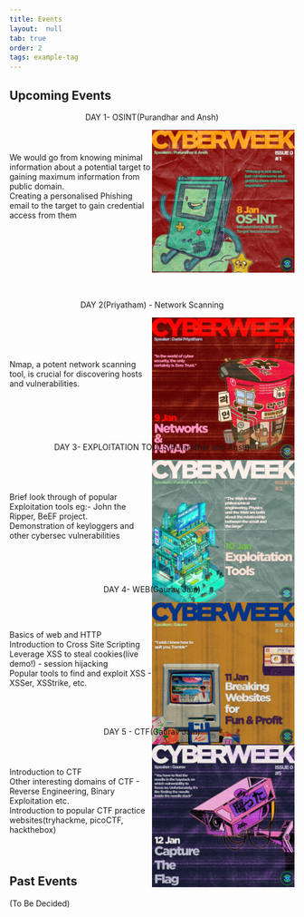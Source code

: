 ```yaml
---
title: Events
layout:  null
tab: true
order: 2
tags: example-tag
---
```

## Upcoming Events

<p align="center">DAY 1- OSINT(Purandhar and Ansh)</p>
<div class="row" style="display: flex;
      align-items: center;
      margin-bottom: 20px;">
  <div class="text" style=" flex: 1;">
   <p>We would go from knowing minimal information about a potential target to gaining maximum information from public domain.<br/>
  Creating a personalised Phishing email to the target to gain credential access from them <br/>
  </p>
  </div>
  <div class="image" style="flex: 1;
      text-align: right;
      height: 200px;
      width: 200px;">
    <img src="assets/images/os-init 8jan.jpeg" alt="Image 1">
  </div>
</div>
<p align="center" style="margin-top:100px">DAY 2(Priyatham) - Network Scanning</p>
<!-- Row 2 -->
<div class="row" style="display: flex;
      align-items: center;
      margin-bottom: 20px;">
  <div class="text" style=" flex: 1;">
   <p>Nmap, a potent network scanning tool, is crucial for discovering hosts and vulnerabilities. </p>
  </div>
  <div class="image" style="flex: 1;
      text-align: right;
      height: 200px;
      width: 200px;">
    <img src="assets/images/network.jpeg" alt="Image 2">
  </div>
</div>

<p align="center">DAY 3- EXPLOITATION TOOLS(Purandhar and Ansh)</p>
<!-- Row 3 -->
<div class="row" style="display: flex;
      align-items: center;
      margin-bottom: 20px;">
  <div class="text" style=" flex: 1;">
  <p>Brief look through of popular Exploitation tools eg:- John the Ripper, BeEF project.<br/>
  Demonstration of keyloggers and other cybersec vulnerabilities</p>
  </div>
  <div class="image" style="flex: 1;
      text-align: right;
      height: 200px;
      width: 200px;">
    <img src="assets/images/exploitation.jpeg" alt="Image 3">
  </div>
</div>
 <p align="center">DAY 4- WEB(Gaurav Jain)</p>
<!-- Row 4 -->
<div class="row" style="display: flex;
      align-items: center;
      margin-bottom: 20px;">
  <div class="text" style=" flex: 1;">
   <p align="left">Basics of web and HTTP<br/>
  Introduction to Cross Site Scripting<br/>
  Leverage XSS to steal cookies(live demo!) - session hijacking<br/>
  Popular tools to find and exploit XSS - XSSer, XSStrike, etc.</p>
  </div>
  <div class="image" style="flex: 1;
      text-align: right;
      height: 200px;
      width: 200px;">
    <img src="assets/images/breakingWebsite.jpeg" alt="Image 4">
  </div>
</div>

<!-- Row 5 -->
 <p align="center">DAY 5 - CTF(Gaurav Jain)</p>
<div class="row" style="display: flex;
      align-items: center;
      margin-bottom: 20px;">
  <div class="text" style=" flex: 1;">
     <p align="left">Introduction to CTF<br/>
  Other interesting domains of CTF - Reverse Engineering, Binary Exploitation etc.<br/>
  Introduction to popular CTF practice websites(tryhackme, picoCTF, hackthebox)</p>
  </div>
  <div class="image" style="flex: 1;
      text-align: right;
      height: 200px;
      width: 200px;">
    <img src="assets/images/ctf.jpeg" alt="Image 5">
  </div>
</div>

## Past Events

(To Be Decided)
